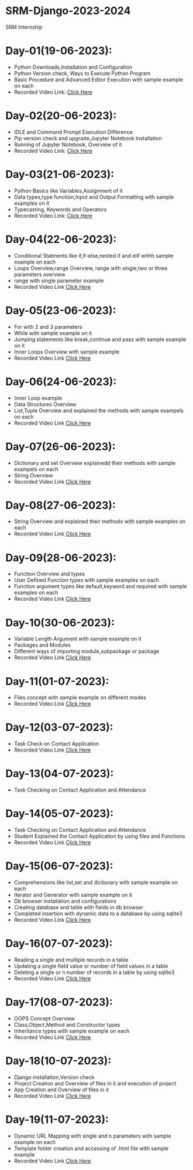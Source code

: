# SRM-Django-2023-2024
SRM Internship 

# Day-01(19-06-2023):
  - Python Downloads,Installation and Configuration
  - Python Version check, Ways to Execute Python Program
  - Basic Procedure and Advanced Editor Execution with sample example on each
  - Recorded Video Link: [Click Here](https://drive.google.com/file/d/12YbBeLXMrz4WsbTe5v4LzDMDwBri0xZF/view?usp=sharing)
# Day-02(20-06-2023):
  - IDLE and Command Prompt Execution Difference
  - Pip version check and upgrade,Jupyter Notebook Installation
  - Running of Jupyter Notebook, Overview of it
  - Recorded Video Link: [Click Here](https://drive.google.com/file/d/1m27lxYoB-u1oj5-9XSfVsBGrKa--FUv0/view?usp=sharing)
# Day-03(21-06-2023):
  - Python Basics like Variables,Assignment of it
  - Data types,type function,Input and Output Formatting with sample examples on it
  - Typecasting, Keywords and Operators
  - Recorded Video Link: [Click Here](https://drive.google.com/file/d/1KOkABuLziGe6Xe7l7KD7n3C7alIdLPGu/view?usp=sharing)
# Day-04(22-06-2023):
  - Conditional Statments like if,if-else,nested if and elif withh sample example on each
  - Loops Overview,range Overview, range with single,two or three parameters overview
  - range with single parameter example
  - Recorded Video Link [Click Here](https://drive.google.com/file/d/1VGsy7mcE7D__JOkYgv7KEgbfirhh0ccD/view?usp=sharing)
# Day-05(23-06-2023):
  - For with 2 and 3 parameters
  - While with sample example on it
  - Jumping statements like break,continue and pass with sample example on it
  - Inner Loops Overview with sample example
  - Recorded Video Link [Click Here](https://drive.google.com/file/d/13XtQJY21n6CrSY2AcHqs-oomTiMO408V/view?usp=sharing)
# Day-06(24-06-2023):
  - Inner Loop example
  - Data Structures Overview
  - List,Tuple Overview and explained the methods with sample exampels on each
  - Recorded Video Link [Click Here](https://drive.google.com/file/d/13OQLIaa3iCbSAyFLG4DcdmE4LXOOveZ9/view?usp=sharing)
# Day-07(26-06-2023):
  - Dictionary and set Overview explainedd their methods with sample exampels on each
  - String Overview
  - Recorded Video Link [Click Here](https://drive.google.com/file/d/1ZKqr6XLbviaaEHue0ndJB826XoMSog0-/view?usp=sharing)
# Day-08(27-06-2023):
  - String Overview and explained their methods with sample examples on each
  - Recorded Video Link [Click Here]()
# Day-09(28-06-2023):
  - Function Overview and types
  - User Defined Function types with sample examples on each
  - Function argument types like default,keyword and required with sample examples on each
  - Recorded Video Link [Click Here](https://drive.google.com/file/d/1kNi5IdEvjfYJH7Z4IESGo1ZCeL9PXzYX/view?usp=sharing)
# Day-10(30-06-2023):
  - Variable Length Argument with sample example on it
  - Packages and Modules
  - Different ways of importing module,subpackage or package
  - Recorded Video Link [Click Here](https://drive.google.com/drive/folders/1sO2uRQNefT-AYqF7Vy3onWcCCL3KuLp0?usp=sharing) 
# Day-11(01-07-2023):
  - Files concept with sample example on different modes
  - Recorded Video Link [Click Here](https://drive.google.com/drive/folders/13K1btefJdf7kI-2gFrIY1j0KZU3KMgwi?usp=sharing)
# Day-12(03-07-2023):
  - Task Check on Contact Application
  - Recorded Video Link [Click Here](https://drive.google.com/drive/folders/1HGSDT6iX__cSCQr-YRgQIbXwzL5RNyUK?usp=sharing)
# Day-13(04-07-2023):
  - Task Checking on Contact Application and Attendance 
# Day-14(05-07-2023):
  - Task Checking on Contact Application and Attendance
  - Student Explained the Contact Application by using files and Functions
  - Recorded Video Link [Click Here](https://drive.google.com/drive/folders/1UheKTTPGMwX12oSoqiNTMNMr8AKJMHPQ?usp=sharing)
# Day-15(06-07-2023):
  - Comprehensions like list,set and dictionary with sample example on each
  - Iterator and Generator with sample example on it
  - Db browser installation and configurations
  - Creating database and table with fields in db browser
  - Completed insertion with dynamic data to a database by using sqlite3
  - Recorded Video Link [Click Here](https://drive.google.com/drive/folders/10L4WHo2T29BYA1KdIou3VxEQgtFTQVMB?usp=sharing)
# Day-16(07-07-2023):
  - Reading a single and multiple records in a table
  - Updating a single field value or number of field values in a table
  - Deleting a single or n number of records in a table by using sqlite3
  - Recorded Video Link [Click Here](https://drive.google.com/drive/folders/15QjHP1dQMAI5zdh6S_6No_JFxqZInhU1?usp=sharing)
# Day-17(08-07-2023):
  - OOPS Concept Overview
  - Class,Object,Method and Constructor types
  - Inheritance types with sample example on each
  - Recorded Video Link [Click Here]()
# Day-18(10-07-2023):
  - Django installation,Version check
  - Project Creation and Overview of files in it and execution of project
  - App Creation and Overview of files in it
  - Recorded Video Link [Click Here](https://drive.google.com/file/d/14jmwxqGjPlZixp4TwRRbsAz0u-UD-qkI/view?usp=sharing)
# Day-19(11-07-2023):
  - Dynamic URL Mapping with single and n parameters with sample example on each
  - Template folder creation and accessing of .html file with sample example
  - Recorded Video Link [Click Here](https://drive.google.com/file/d/133Ce3cX0uQbGdDpouddS8lzRhNF3dd7M/view?usp=sharing) 
